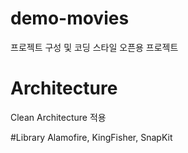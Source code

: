 # demo-movies
프로젝트 구성 및 코딩 스타일 오픈용 프로젝트

# Architecture 
Clean Architecture 적용

#Library
Alamofire, KingFisher, SnapKit

